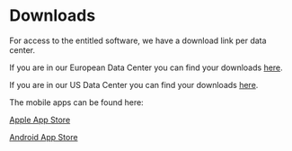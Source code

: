 # Downloads

For access to the entitled software, we have a download link per data center.

If you are in our European Data Center you can find your downloads [here](https://downloadseu.collab.cloud).

If you are in our US Data Center you can find your downloads [here](https://downloadsus.collab.cloud).

The mobile apps can be found here:

[Apple App Store](https://apps.apple.com/us/app/hcl-connections/id450533489)

[Android App Store](https://play.google.com/store/apps/details?id=com.ibm.lotus.connections.mobile&hl=en)
